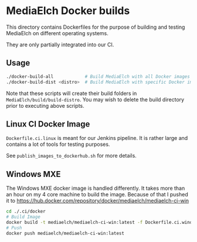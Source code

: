 # MediaElch Docker builds

This directory contains Dockerfiles for the purpose of building
and testing MediaElch on different operating systems.

They are only partially integrated into our CI.

## Usage

```sh
./docker-build-all            # Build MediaElch with all Docker images
./docker-build-dist <distro>  # Build MediaElch with specific Docker image
```

Note that these scripts will create their build folders in `MediaElch/build/build-distro`.
You may wish to delete the build directory prior to executing above scripts.

## Linux CI Docker Image

`Dockerfile.ci.linux` is meant for our Jenkins pipeline.  It is rather large
and contains a lot of tools for testing purposes.

See `publish_images_to_dockerhub.sh` for more details.

## Windows MXE

The Windows MXE docker image is handled differently. It takes more than
an hour on my 4 core machine to build the image. Because of that I pushed it
to <https://hub.docker.com/repository/docker/mediaelch/mediaelch-ci-win>

```sh
cd ./.ci/docker
# Build Image
docker build -t mediaelch/mediaelch-ci-win:latest -f Dockerfile.ci.windows .
# Push
docker push mediaelch/mediaelch-ci-win:latest
```
